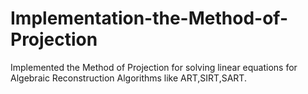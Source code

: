 # Implementation-the-Method-of-Projection
Implemented the Method of Projection for solving linear equations for Algebraic Reconstruction Algorithms like ART,SIRT,SART.

